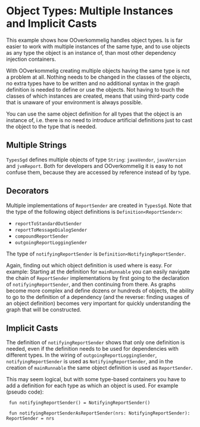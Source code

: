 # Object Types: Multiple Instances and Implicit Casts

This example shows how OOverkommelig handles object types. Is is far easier to work with multiple instances of the same type, and to use objects as any type the object is an instance of, than most other dependency injection containers.  

With OOverkommelig creating multiple objects having the same type is not a problem at all. Nothing needs to be changed in the classes of the objects, no extra types have to be written and no additional syntax in the graph definition is needed to define or use the objects. Not having to touch the classes of which instances are created, means that using third-party code that is unaware of your environment is always possible.
 
You can use the same object definition for all types that the object is an instance of, i.e. there is no need to introduce artificial definitions just to cast the object to the type that is needed.

## Multiple Strings

`TypesSgd` defines multiple objects of type `String`: `javaVendor`, `javaVersion` and `jvmReport`. Both for developers and OOverkommelig it is easy to not confuse them, because they are accessed by reference instead of by type.

## Decorators

Multiple implementations of `ReportSender` are created in `TypesSgd`. Note that the type of the following object definitions is `Definition<ReportSender>`:

* `reportToStandardOutSender`
* `reportToMessageDialogSender`
* `compoundReportSender`
* `outgoingReportLoggingSender`

The type of `notifyingReportSender` is `Definition<NotifyingReportSender`.

Again, finding out which object definition is used where is easy. For example: Starting at the definition for `mainRunnable` you can easily navigate the chain of `ReportSender` implementations by first going to the declaration of `notifyingReportSender`, and then continuing from there. As graphs become more complex and define dozens or hundreds of objects, the ability to go to the definition of a dependency (and the reverse: finding usages of an object definition) becomes very important for quickly understanding the graph that will be constructed.

## Implicit Casts

The definition of `notifyingReportSender` shows that only one definition is needed, even if the definition needs to be used for dependencies with different types. In the wiring of `outgoingReportLoggingSender`, `notifyingReportSender` is used as `NotifyingReportSender`, and in the creation of `mainRunnable` the same object definition is used as `ReportSender`.

This may seem logical, but with some type-based containers you have to add a definition for each type as which an object is used. For example (pseudo code):
 
     fun notifyingReportSender() = NotifyingReportSender()
      
     fun notifyingReportSenderAsReportSender(nrs: NotifyingReportSender): ReportSender = nrs
